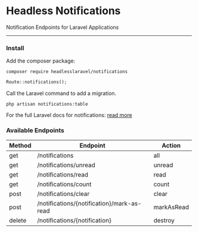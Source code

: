 # Headless Notifications

Notification Endpoints for Laravel Applications

---

### Install
Add the composer package:
```
composer require headlesslaravel/notifications
```

```php
Route::notifications();
```

Call the Laravel command to add a migration.
```
php artisan notifications:table
```
For the full Laravel docs for notifications: [read more](https://laravel.com/docs/notifications)


### Available Endpoints

| Method | Endpoint | Action |
| ------ | -------- | ------ |
| get | /notifications | all |
| get | /notifications/unread | unread |
| get | /notifications/read | read |
| get | /notifications/count | count |
| post | /notifications/clear | clear |
| post | /notifications/{notification}/mark-as-read | markAsRead |
| delete | /notifications/{notification} | destroy |

